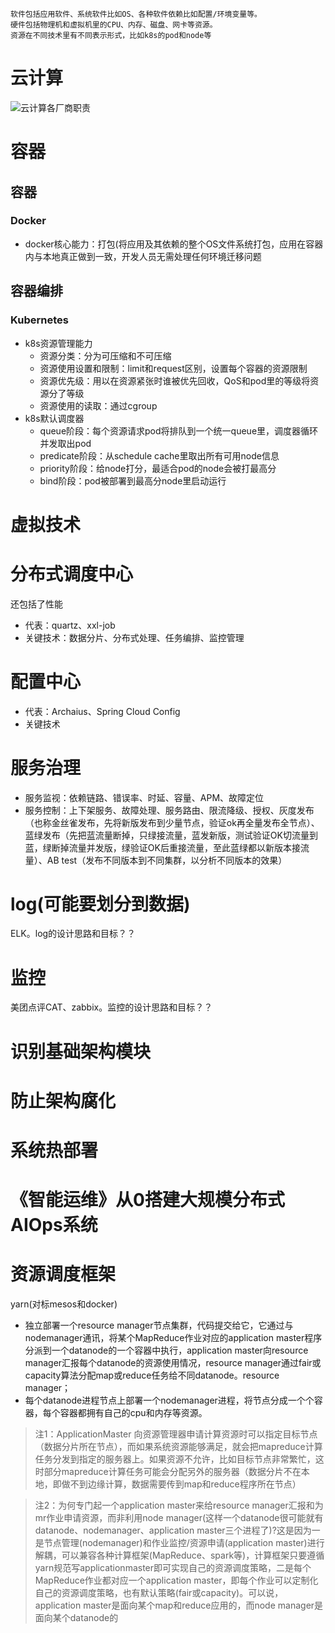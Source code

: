 ```
软件包括应用软件、系统软件比如OS、各种软件依赖比如配置/环境变量等。
硬件包括物理机和虚拟机里的CPU、内存、磁盘、网卡等资源。
资源在不同技术里有不同表示形式，比如k8s的pod和node等
```

# 云计算
![云计算各厂商职责](https://github.com/star2478/server-tech-tree/blob/master/img/cloud-duty.png)

# 容器
## 容器
### Docker
* docker核心能力：打包(将应用及其依赖的整个OS文件系统打包，应用在容器内与本地真正做到一致，开发人员无需处理任何环境迁移问题

## 容器编排
### Kubernetes
* k8s资源管理能力
  * 资源分类：分为可压缩和不可压缩
  * 资源使用设置和限制：limit和request区别，设置每个容器的资源限制
  * 资源优先级：用以在资源紧张时谁被优先回收，QoS和pod里的等级将资源分了等级
  * 资源使用的读取：通过cgroup
* k8s默认调度器
  * queue阶段：每个资源请求pod将排队到一个统一queue里，调度器循环并发取出pod
  * predicate阶段：从schedule cache里取出所有可用node信息
  * priority阶段：给node打分，最适合pod的node会被打最高分
  * bind阶段：pod被部署到最高分node里启动运行

# 虚拟技术

# 分布式调度中心
还包括了性能
* 代表：quartz、xxl-job
* 关键技术：数据分片、分布式处理、任务编排、监控管理

# 配置中心
* 代表：Archaius、Spring Cloud Config
* 关键技术

# 服务治理
  * 服务监视：依赖链路、错误率、时延、容量、APM、故障定位
  * 服务控制：上下架服务、故障处理、服务路由、限流降级、授权、灰度发布（也称金丝雀发布，先将新版发布到少量节点，验证ok再全量发布全节点）、蓝绿发布（先把蓝流量断掉，只绿接流量，蓝发新版，测试验证OK切流量到蓝，绿断掉流量并发版，绿验证OK后重接流量，至此蓝绿都以新版本接流量）、AB test（发布不同版本到不同集群，以分析不同版本的效果）

# log(可能要划分到数据)
ELK。log的设计思路和目标？？

# 监控
美团点评CAT、zabbix。监控的设计思路和目标？？

# 识别基础架构模块
# 防止架构腐化
# 系统热部署
# 《智能运维》从0搭建大规模分布式AIOps系统

# 资源调度框架
yarn(对标mesos和docker)
* 独立部署一个resource manager节点集群，代码提交给它，它通过与nodemanager通讯，将某个MapReduce作业对应的application master程序分派到一个datanode的一个容器中执行，application master向resource manager汇报每个datanode的资源使用情况，resource manager通过fair或capacity算法分配map或reduce任务给不同datanode。resource manager；
* 每个datanode进程节点上部署一个nodemanager进程，将节点分成一个个容器，每个容器都拥有自己的cpu和内存等资源。

> 注1：ApplicationMaster 向资源管理器申请计算资源时可以指定目标节点（数据分片所在节点），而如果系统资源能够满足，就会把mapreduce计算任务分发到指定的服务器上。如果资源不允许，比如目标节点非常繁忙，这时部分mapreduce计算任务可能会分配另外的服务器（数据分片不在本地，即做不到边缘计算，数据需要传到map和reduce程序所在节点）

> 注2：为何专门起一个application master来给resource manager汇报和为mr作业申请资源，而非利用node manager(这样一个datanode很可能就有datanode、nodemanager、application master三个进程了)?这是因为一是节点管理(nodemanager)和作业监控/资源申请(application master)进行解耦，可以兼容各种计算框架(MapReduce、spark等)，计算框架只要遵循yarn规范写applicationmaster即可实现自己的资源调度策略，二是每个MapReduce作业都对应一个application master，即每个作业可以定制化自己的资源调度策略，也有默认策略(fair或capacity)。可以说，application master是面向某个map和reduce应用的，而node manager是面向某个datanode的

